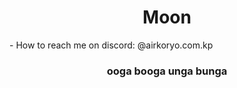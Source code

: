 <h1 align="center">Moon</h1>
- How to reach me on discord: @airkoryo.com.kp

<h3 align="center">ooga booga unga bunga</h3>
